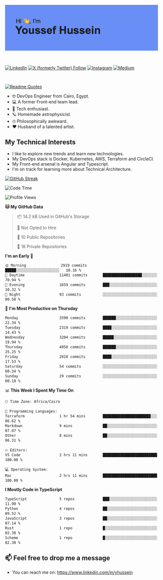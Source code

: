[![Youssef's GitHub Banner](./assets/youssef-hussein.png)](https://github.com/yorki404)

</br>

[![LinkedIn](https://img.shields.io/badge/linkedin-%230077B5.svg?style=for-the-badge&logo=linkedin&logoColor=white)](https://www.linkedin.com/in/yhussein/)
[![X (formerly Twitter) Follow](https://img.shields.io/twitter/follow/devqik_?style=for-the-badge&logo=X&logoColor=White&labelColor=White)](https://twitter.com/devqik_)
[![Instagram](https://img.shields.io/badge/devqik-E4405F?style=for-the-badge&logo=Instagram&logoColor=white)](https://instagram.com/devqik)
[![Medium](https://img.shields.io/badge/Medium-12100E?style=for-the-badge&logo=medium&logoColor=white)](https://medium.com/@devqik)

</br>

[![Readme Quotes](https://quotes-github-readme.vercel.app/api?type=horizontal&theme=dark)](https://github.com/piyushsuthar/github-readme-quotes)

- :nerd_face: DevOps Engineer from Cairo, Egypt.
- :computer: A former Front-end team lead.
- :satellite: Tech enthusiast.
- :ringed_planet: Homemade astrophysicist.
- :roll_eyes: Philosophically awkward.
- :heart: Husband of a talented artist.

## My Technical Interests

- I like to explore new trends and learn new technologies.
- My DevOps stack is Docker, Kubernetes, AWS, Terraform and CircleCI.
- My Front-end arsenal is Angular and Typescript.
- I'm on track for learning more about Technical Architecture.

[![GitHub Streak](https://streak-stats.demolab.com/?user=devqik&theme=dark)](https://git.io/streak-stats)

<!--START_SECTION:waka-->
![Code Time](http://img.shields.io/badge/Code%20Time-766%20hrs%202%20mins-blue)

![Profile Views](http://img.shields.io/badge/Profile%20Views-0-blue)

**🐱 My GitHub Data** 

> 📦 14.2 kB Used in GitHub's Storage 
 > 
> 🚫 Not Opted to Hire
 > 
> 📜 10 Public Repositories 
 > 
> 🔑 18 Private Repositories 
 > 
**I'm an Early 🐤** 

```text
🌞 Morning                2919 commits        █████░░░░░░░░░░░░░░░░░░░░   18.16 % 
🌆 Daytime                11401 commits       ██████████████████░░░░░░░   70.94 % 
🌃 Evening                1659 commits        ███░░░░░░░░░░░░░░░░░░░░░░   10.32 % 
🌙 Night                  93 commits          ░░░░░░░░░░░░░░░░░░░░░░░░░   00.58 % 
```
📅 **I'm Most Productive on Thursday** 

```text
Monday                   3590 commits        ██████░░░░░░░░░░░░░░░░░░░   22.34 % 
Tuesday                  2319 commits        ████░░░░░░░░░░░░░░░░░░░░░   14.43 % 
Wednesday                3204 commits        █████░░░░░░░░░░░░░░░░░░░░   19.94 % 
Thursday                 4058 commits        ██████░░░░░░░░░░░░░░░░░░░   25.25 % 
Friday                   2818 commits        ████░░░░░░░░░░░░░░░░░░░░░   17.53 % 
Saturday                 54 commits          ░░░░░░░░░░░░░░░░░░░░░░░░░   00.34 % 
Sunday                   29 commits          ░░░░░░░░░░░░░░░░░░░░░░░░░   00.18 % 
```


📊 **This Week I Spent My Time On** 

```text
🕑︎ Time Zone: Africa/Cairo

💬 Programming Languages: 
Terraform                1 hr 54 mins        ██████████████████████░░░   86.62 % 
Markdown                 9 mins              ██░░░░░░░░░░░░░░░░░░░░░░░   07.07 % 
Other                    8 mins              ██░░░░░░░░░░░░░░░░░░░░░░░   06.31 % 

🔥 Editors: 
VS Code                  2 hrs 11 mins       █████████████████████████   100.00 % 

💻 Operating System: 
Mac                      2 hrs 11 mins       █████████████████████████   100.00 % 
```

**I Mostly Code in TypeScript** 

```text
TypeScript               5 repos             ███░░░░░░░░░░░░░░░░░░░░░░   11.90 % 
Python                   4 repos             ██░░░░░░░░░░░░░░░░░░░░░░░   09.52 % 
JavaScript               3 repos             ██░░░░░░░░░░░░░░░░░░░░░░░   07.14 % 
Rust                     1 repo              █░░░░░░░░░░░░░░░░░░░░░░░░   02.38 % 
Scheme                   1 repo              █░░░░░░░░░░░░░░░░░░░░░░░░   02.38 % 
```




<!--END_SECTION:waka-->

## 📫 Feel free to drop me a message
- You can reach me on: https://www.linkedin.com/in/yhussein
